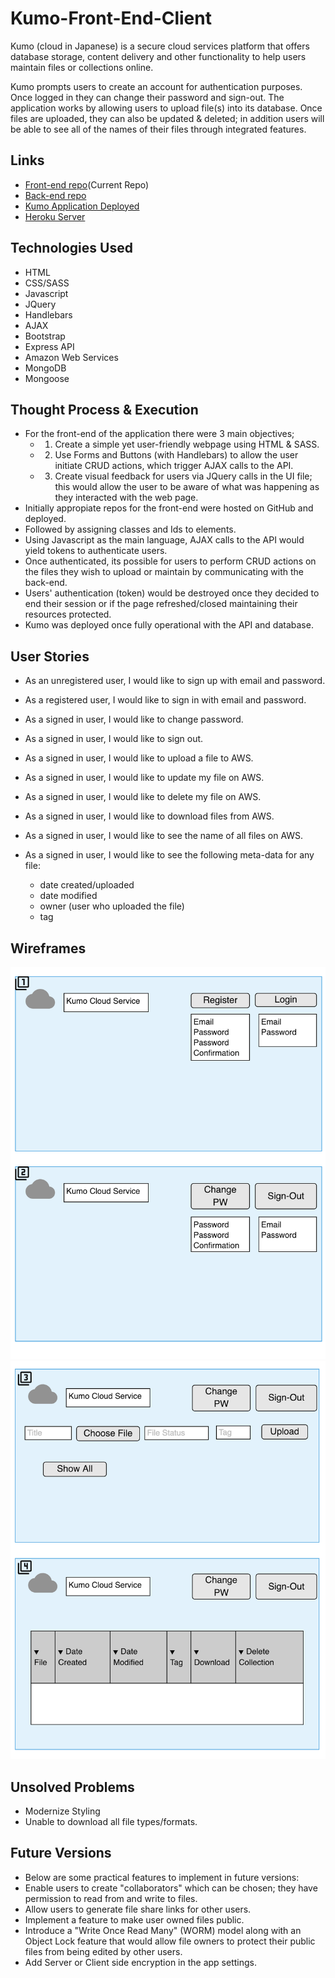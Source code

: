 # Kumo-Front-End-Client
  Kumo (cloud in Japanese) is a secure cloud services platform that offers database storage, content delivery and other functionality to help users maintain files or collections online.

   Kumo prompts users to create an account for authentication purposes. Once logged in they can change their password and sign-out. The application works by allowing users to upload file(s) into its database. Once files are uploaded, they can also be updated & deleted; in addition users will be able to see all of the names of their files through integrated features.

## Links

* [Front-end repo](https://github.com/jooewoo/kumo-front-end-client)(Current Repo)
* [Back-end repo](https://github.com/jooewoo/kumo-back-end)
* [Kumo Application Deployed](https://jooewoo.github.io/kumo-front-end-client/)
* [Heroku Server](https://glacial-chamber-28137.herokuapp.com)

## Technologies Used

* HTML
* CSS/SASS
* Javascript
* JQuery
* Handlebars
* AJAX
* Bootstrap
* Express API
* Amazon Web Services
* MongoDB
* Mongoose

## Thought Process & Execution

* For the front-end of the application there were 3 main objectives;
  - 1. Create a simple yet user-friendly webpage using HTML & SASS.
  - 2. Use Forms and Buttons (with Handlebars) to allow the user initiate CRUD actions, which trigger AJAX calls to the API.
  - 3. Create visual feedback for users via JQuery calls in the UI file; this would allow the user to be aware of what was happening as they interacted with the web page.
* Initially appropiate repos for the front-end were hosted on GitHub and deployed.
* Followed by assigning classes and Ids to elements.
* Using Javascript as the main language, AJAX calls to the API would yield tokens to authenticate users.
* Once authenticated, its possible for users to perform CRUD actions on the files they wish to upload or maintain by
  communicating with the back-end.
* Users' authentication (token) would be destroyed once they decided to end their session or if the page refreshed/closed
  maintaining their resources protected.
* Kumo was deployed once fully operational with the API and database.

## User Stories

* As an unregistered user, I would like to sign up with email and password.

* As a registered user, I would like to sign in with email and password.

* As a signed in user, I would like to change password.

* As a signed in user, I would like to sign out.

* As a signed in user, I would like to upload a file to AWS.

* As a signed in user, I would like to update my file on AWS.

* As a signed in user, I would like to delete my file on AWS.

* As a signed in user, I would like to download files from AWS.

* As a signed in user, I would like to see the name of all files on AWS.

* As a signed in user, I would like to see the following meta-data for any file:

  - date created/uploaded
  - date modified
  - owner (user who uploaded the file)
  - tag



## Wireframes

![Wireframe Images](./public/Wireframe1,2.png)
![Wireframe Images](./public/Wireframe3,4.png)


## Unsolved Problems
* Modernize Styling
* Unable to download all file types/formats.

## Future Versions

* Below are some practical features to implement in future versions:
* Enable users to create "collaborators" which can be chosen; they have permission to read from and write to files.
* Allow users to generate file share links for other users.
* Implement a feature to make user owned files public.
* Introduce a "Write Once Read Many" (WORM) model along with an Object Lock feature that would allow file owners
  to protect their public files from being edited by other users.
* Add Server or Client side encryption in the app settings.
